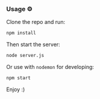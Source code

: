 ### Usage ⚙️

Clone the repo and run:

```bash
npm install
```

Then start the server:

```bash
node server.js
```

Or use with `nodemon` for developing:

```bash
npm start
```

Enjoy :)
